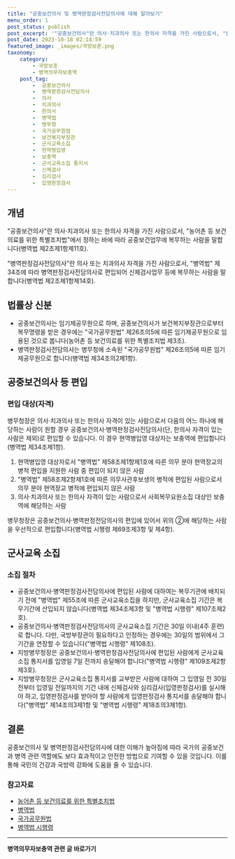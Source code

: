 ```yaml
---
title: "공중보건의사 및 병역판정검사전담의사에 대해 알아보기"
menu_order: 1
post_status: publish
post_excerpt: '"공중보건의사"란 의사·치과의사 또는 한의사 자격을 가진 사람으로서, "농어촌 등 보건의료를 위한 특별조치법"에서 정하는 바에 따라 공중보건업무에 복무하는 사람을 말합니다(병역법 제2조제1항제11호).'
post_date: 2023-10-18 02:14:59
featured_image: _images/국방보훈.png
taxonomy:
    category:
        - 국방보훈
        - 병역의무자보충역
    post_tag:
        -  공중보건의사
        -  병역판정검사전담의사
        -  의사
        -  치과의사
        -  한의사
        -  병역법
        -  병무청
        -  국가공무원법
        -  보건복지부장관
        -  군사교육소집
        -  현역병입영
        -  보충역
        -  군사교육소집 통지서
        -  신체검사
        -  심리검사
        -  입영판정검사
---
```



## 개념
"공중보건의사"란 의사·치과의사 또는 한의사 자격을 가진 사람으로서, "농어촌 등 보건의료를 위한 특별조치법"에서 정하는 바에 따라 공중보건업무에 복무하는 사람을 말합니다(병역법 제2조제1항제11호).

"병역판정검사전담의사"란 의사 또는 치과의사 자격을 가진 사람으로서, "병역법" 제34조에 따라 병역판정검사전담의사로 편입되어 신체검사업무 등에 복무하는 사람을 말합니다(병역법 제2조제1항제14호).

## 법률상 신분
- 공중보건의사는 임기제공무원으로 하며, 공중보건의사가 보건복지부장관으로부터 복무명령을 받은 경우에는 "국가공무원법" 제26조의5에 따른 임기제공무원으로 임용된 것으로 봅니다(농어촌 등 보건의료를 위한 특별조치법 제3조).
- 병역판정검사전담의사는 병무청에 소속된 "국가공무원법" 제26조의5에 따른 임기제공무원으로 합니다(병역법 제34조의2제1항).

## 공중보건의사 등 편입
### 편입 대상(자격)
병무청장은 의사·치과의사 또는 한의사 자격이 있는 사람으로서 다음의 어느 하나에 해당하는 사람이 원할 경우 공중보건의사·병역판정검사전담의사(단, 한의사 자격이 있는 사람은 제외)로 편입할 수 있습니다. 이 경우 현역병입영 대상자는 보충역에 편입합니다(병역법 제34조제1항).
1. 현역병입영 대상자로서 "병역법" 제58조제1항제1호에 따른 의무 분야 현역장교의 병적 편입을 지원한 사람 중 편입이 되지 않은 사람
2. "병역법" 제58조제2항제1호에 따른 의무사관후보생의 병적에 편입된 사람으로서 의무 분야 현역장교 병적에 편입되지 않은 사람
3. 의사·치과의사 또는 한의사 자격이 있는 사람으로서 사회복무요원소집 대상인 보충역에 해당하는 사람

병무청장은 공중보건의사·병역판정전담의사의 편입에 있어서 위의 ②에 해당하는 사람을 우선적으로 편입합니다(병역법 시행령 제69조제3항 및 제4항).

## 군사교육 소집
### 소집 절차
- 공중보건의사·병역판정검사전담의사에 편입된 사람에 대하여는 복무기관에 배치되기 전에 "병역법" 제55조에 따른 군사교육소집을 하지만, 군사교육소집 기간은 복무기간에 산입되지 않습니다(병역법 제34조제3항 및 "병역법 시행령" 제107조제2호).
- 공중보건의사·병역판정검사전담의사의 군사교육소집 기간은 30일 이내(4주 훈련)로 합니다. 다만, 국방부장관이 필요하다고 인정하는 경우에는 30일의 범위에서 그 기간을 연장할 수 있습니다("병역법 시행령" 제108조).
- 지방병무청장은 공중보건의사·병역판정검사전담의사에 편입된 사람에게 군사교육소집 통지서를 입영일 7일 전까지 송달해야 합니다("병역법 시행령" 제109조제2항제3호).
- 지방병무청장은 군사교육소집 통지서를 교부받은 사람에 대하여 그 입영일 전 30일 전부터 입영일 전일까지의 기간 내에 신체검사와 심리검사(입영판정검사)를 실시해야 하고, 입영판정검사를 받아야 할 사람에게 입영판정검사 통지서를 송달해야 합니다("병역법" 제14조의3제1항 및 "병역법 시행령" 제18조의3제1항).

## 결론
공중보건의사 및 병역판정검사전담의사에 대한 이해가 높아짐에 따라 국가의 공중보건과 병역 관련 역할에도 보다 효과적이고 안전한 방법으로 기여할 수 있을 것입니다. 이를 통해 국민의 건강과 국방력 강화에 도움을 줄 수 있습니다.

### 참고자료
- [농어촌 등 보건의료를 위한 특별조치법](https://www.law.go.kr/LSW/lsLinkA.do?lsiSeq=227365#0000)
- [병역법](https://www.law.go.kr/LSW/lsLinkA.do?lsiSeq=204971#0000)
- [국가공무원법](https://www.law.go.kr/LSW/lsLinkA.do?lsiSeq=205370#0000)
- [병역법 시행령](https://www.law.go.kr/LSW/lsLinkA.do?lsiSeq=204972#0000)
<!-- wp:separator -->
<hr class="wp-block-separator has-alpha-channel-opacity"/>
<!-- /wp:separator -->

<!-- wp:group {"backgroundColor":"base","layout":{"type":"constrained"}} -->
<div class="wp-block-group has-base-background-color has-background"><!-- wp:paragraph {"align":"center","fontSize":"medium"} -->
<p class="has-text-align-center has-large-font-size"><strong>병역의무자보충역 관련 글 바로가기</strong></p>
<!-- /wp:paragraph -->


<!-- wp:latest-posts
{"categories":[{"id":9045,"count":19,"description":"","link":"https://uknowlaw.com/category/%eb%b3%91%ec%97%ad%ec%9d%98%eb%ac%b4%ec%9e%90%eb%b3%b4%ec%b6%a9%ec%97%ad/","name":"병역의무자보충역","slug":"병역의무자보충역","taxonomy":"category","parent":0,"meta":[],"_links":{"self":[{"href":"https://uknowlaw.com/wp-json/wp/v2/categories/9045"}],"collection":[{"href":"https://uknowlaw.com/wp-json/wp/v2/categories"}],"about":[{"href":"https://uknowlaw.com/wp-json/wp/v2/taxonomies/category"}],"wp:post_type":[{"href":"https://uknowlaw.com/wp-json/wp/v2/posts?categories=9045"}],"curies":[{"name":"wp","href":"https://api.w.org/{rel}","templated":true}]}}],"postsToShow":100,"excerptLength":28,"postLayout":"grid","columns":2,"featuredImageAlign":"left","featuredImageSizeSlug":"large","fontSize":"small"} /--></div>
<!-- /wp:group -->
